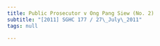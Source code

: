 ```yaml
---
title: Public Prosecutor v Ong Pang Siew (No. 2)
subtitle: "[2011] SGHC 177 / 27\_July\_2011"
tags: null

---
```


